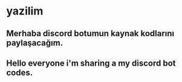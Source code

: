 # yazilim
Merhaba discord botumun kaynak kodlarını paylaşacağım.
----------------------------------------------------
Hello everyone i'm sharing a my discord bot codes.
------------------------------------------------
